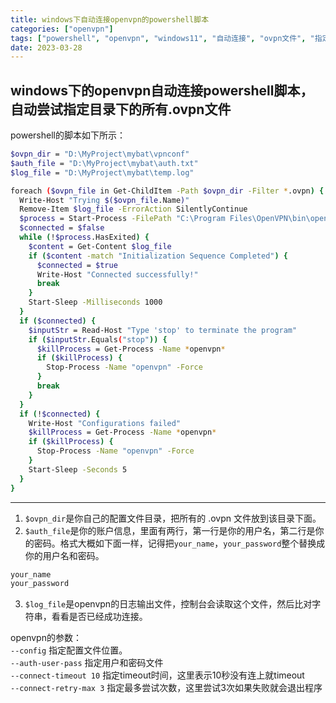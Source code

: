 ```yaml
---
title: windows下自动连接openvpn的powershell脚本
categories: ["openvpn"]
tags: ["powershell", "openvpn", "windows11", "自动连接", "ovpn文件", "指定目录"]
date: 2023-03-28
---
```


## windows下的openvpn自动连接powershell脚本，自动尝试指定目录下的所有.ovpn文件   

powershell的脚本如下所示：   
``` bash
$ovpn_dir = "D:\MyProject\mybat\vpnconf"
$auth_file = "D:\MyProject\mybat\auth.txt"
$log_file = "D:\MyProject\mybat\temp.log"

foreach ($ovpn_file in Get-ChildItem -Path $ovpn_dir -Filter *.ovpn) {
  Write-Host "Trying $($ovpn_file.Name)"
  Remove-Item $log_file -ErrorAction SilentlyContinue
  $process = Start-Process -FilePath "C:\Program Files\OpenVPN\bin\openvpn.exe" -ArgumentList "--config $ovpn_file --auth-user-pass $auth_file" -NoNewWindow -PassThru -RedirectStandardOutput $log_file
  $connected = $false
  while (!$process.HasExited) {
    $content = Get-Content $log_file
    if ($content -match "Initialization Sequence Completed") {
      $connected = $true
      Write-Host "Connected successfully!"
      break
    }
    Start-Sleep -Milliseconds 1000
  }
  if ($connected) {
    $inputStr = Read-Host "Type 'stop' to terminate the program"
    if ($inputStr.Equals("stop")) {
      $killProcess = Get-Process -Name *openvpn*
      if ($killProcess) {
        Stop-Process -Name "openvpn" -Force
      }
      break
    }
  }
  if (!$connected) {
    Write-Host "Configurations failed"
    $killProcess = Get-Process -Name *openvpn*
    if ($killProcess) {
      Stop-Process -Name "openvpn" -Force
    }
    Start-Sleep -Seconds 5
  }
}
```   

***   
1. `$ovpn_dir`是你自己的配置文件目录，把所有的 .ovpn 文件放到该目录下面。
2. `$auth_file`是你的账户信息，里面有两行，第一行是你的用户名，第二行是你的密码。格式大概如下面一样，记得把`your_name`，`your_password`整个替换成你的用户名和密码。   
```bash
your_name
your_password
```
3. `$log_file`是openvpn的日志输出文件，控制台会读取这个文件，然后比对字符串，看看是否已经成功连接。   



openvpn的参数：   
`--config` 指定配置文件位置。   
`--auth-user-pass` 指定用户和密码文件   
`--connect-timeout 10` 指定timeout时间，这里表示10秒没有连上就timeout   
`--connect-retry-max 3` 指定最多尝试次数，这里尝试3次如果失败就会退出程序   
